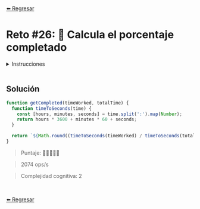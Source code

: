 [⬅️ Regresar](https://github.com/cosmoart/adventJS)

# Reto #26: 🎯 Calcula el porcentaje completado

<details>
  <summary>Instrucciones</summary>

</br>

¡Santa Claus ya ha repartido todos los regalos! Ahora está revisando los informes de productividad de los elfos. Pero hay un problema: la Product Owner, Mrs. Claus 🧑‍🎄✨, necesita entender rápidamente si los elfos cumplieron con los tiempos estimados. Están haciendo Agile Scream.

Para ayudar a Mrs. Claus, tu tarea es calcular el porcentaje completado de cada tarea y devolverlo redondeado al número entero más cercano. Esto le permitirá planificar mejor para la próxima Navidad y mantener a todos contentos.

Esta es la función que espera:

```js
getCompleted('01:00:00', '03:00:00') // 33%
getCompleted('02:00:00', '04:00:00') // 50%
getCompleted('01:00:00', '01:00:00') // 100%
getCompleted('00:10:00', '01:00:00') // 17%
getCompleted('01:10:10', '03:30:30') // 33%
getCompleted('03:30:30', '05:50:50') // 60%
```

🎁 Ahora Santa Claus y los elfos merecen un descanso. ¡Esperamos que hayan disfrutado el AdventJS y lo recomienden a sus amigos!
</details>

<br/>

## Solución

```js
function getCompleted(timeWorked, totalTime) {
  function timeToSeconds(time) {
    const [hours, minutes, seconds] = time.split(':').map(Number);
    return hours * 3600 + minutes * 60 + seconds;
  }

  return `${Math.round((timeToSeconds(timeWorked) / timeToSeconds(totalTime)) * 100)}%`;
}
```

> Puntaje: 🌟🌟🌟🌟🌟

> 2074 ops/s

> Complejidad cognitiva: 2

<br/>

[⬅️ Regresar](https://github.com/cosmoart/adventJS)